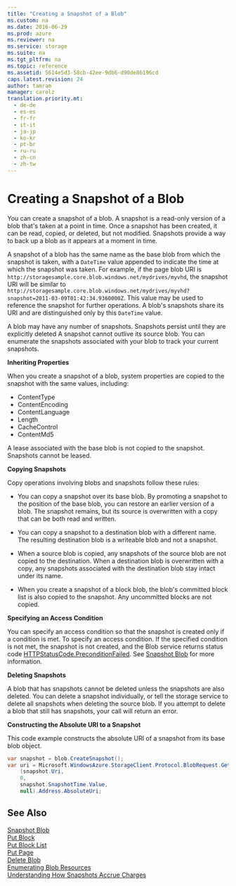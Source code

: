 ```yaml
---
title: "Creating a Snapshot of a Blob"
ms.custom: na
ms.date: 2016-06-29
ms.prod: azure
ms.reviewer: na
ms.service: storage
ms.suite: na
ms.tgt_pltfrm: na
ms.topic: reference
ms.assetid: 5614e5d3-58cb-42ee-9db6-d90de86196cd
caps.latest.revision: 24
author: tamram
manager: carolz
translation.priority.mt: 
  - de-de
  - es-es
  - fr-fr
  - it-it
  - ja-jp
  - ko-kr
  - pt-br
  - ru-ru
  - zh-cn
  - zh-tw
---
```

# Creating a Snapshot of a Blob
You can create a snapshot of a blob. A snapshot is a read-only version of a blob that's taken at a point in time. Once a snapshot has been created, it can be read, copied, or deleted, but not modified. Snapshots provide a way to back up a blob as it appears at a moment in time.  
  
 A snapshot of a blob has the same name as the base blob from which the snapshot is taken, with a `DateTime` value appended to indicate the time at which the snapshot was taken. For example, if the page blob URI is `http://storagesample.core.blob.windows.net/mydrives/myvhd`, the snapshot URI will be similar to `http://storagesample.core.blob.windows.net/mydrives/myvhd?snapshot=2011-03-09T01:42:34.9360000Z`. This value may be used to reference the snapshot for further operations. A blob's snapshots share its URI and are distinguished only by this `DateTime` value.  
  
 A blob may have any number of snapshots. Snapshots persist until they are explicitly deleted A snapshot cannot outlive its source blob. You can enumerate the snapshots associated with your blob to track your current snapshots.  
  
 **Inheriting Properties**  
  
 When you create a snapshot of a blob, system properties are copied to the snapshot with the same values, including:
 
 - ContentType
 - ContentEncoding
 - ContentLanguage
 - Length
 - CacheControl
 - ContentMd5
 
  A lease associated with the base blob is not copied to the snapshot. Snapshots cannot be leased.  
  
 **Copying Snapshots**  
  
 Copy operations involving blobs and snapshots follow these rules:  
  
-   You can copy a snapshot over its base blob. By promoting a snapshot to the position of the base blob, you can restore an earlier version of a blob. The snapshot remains, but its source is overwritten with a copy that can be both read and written.  
  
-   You can copy a snapshot to a destination blob with a different name. The resulting destination blob is a writeable blob and not a snapshot.  
  
-   When a source blob is copied, any snapshots of the source blob are not copied to the destination. When a destination blob is overwritten with a copy, any snapshots associated with the destination blob stay intact under its name.  
  
-   When you create a snapshot of a block blob, the blob's committed block list is also copied to the snapshot. Any uncommitted blocks are not copied.  
  
 **Specifying an Access Condition**  
  
 You can specify an access condition so that the snapshot is created only if a condition is met. To specify an access condition. If the specified condition is not met, the snapshot is not created, and the Blob service returns status code [HTTPStatusCode.PreconditionFailed](http://msdn.microsoft.com/library/system.net.httpstatuscode.aspx). See [Snapshot Blob](Snapshot-Blob.md) for more information.
  
 **Deleting Snapshots**  
  
 A blob that has snapshots cannot be deleted unless the snapshots are also deleted. You can delete a snapshot individually, or tell the storage service to delete all snapshots when deleting the source blob. If you attempt to delete a blob that still has snapshots, your call will return an error.  
  
 **Constructing the Absolute URI to a Snapshot**  
  
 This code example constructs the absolute URI of a snapshot from its base blob object.  
  
```c#  
var snapshot = blob.CreateSnapshot();  
var uri = Microsoft.WindowsAzure.StorageClient.Protocol.BlobRequest.Get  
    (snapshot.Uri,   
    0,   
    snapshot.SnapshotTime.Value,   
    null).Address.AbsoluteUri;  
```  
  
## See Also  
 [Snapshot Blob](Snapshot-Blob.md)   
 [Put Block](Put-Block.md)   
 [Put Block List](Put-Block-List.md)   
 [Put Page](Put-Page.md)   
 [Delete Blob](Delete-Blob.md)   
 [Enumerating Blob Resources](Enumerating-Blob-Resources.md)   
 [Understanding How Snapshots Accrue Charges](Understanding-How-Snapshots-Accrue-Charges.md)
